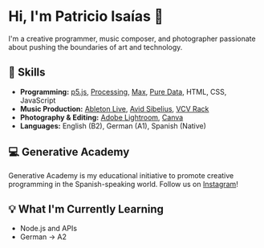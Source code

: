 # Hi, I'm Patricio Isaías 👋

I'm a creative programmer, music composer, and photographer passionate about pushing the boundaries of art and technology. 

## 🚀 Skills 

- **Programming:** [p5.js](https://p5js.org/), [Processing](https://processing.org/), [Max](https://cycling74.com/products/max), [Pure Data](https://puredata.info/), HTML, CSS, JavaScript
- **Music Production:** [Ableton Live](https://www.ableton.com/), [Avid Sibelius](https://vcvrack.com/), [VCV Rack](https://vcvrack.com/)
- **Photography & Editing:** [Adobe Lightroom](https://www.adobe.com/products/photoshop-lightroom.html), [Canva](https://www.canva.com/)
- **Languages:** English (B2), German (A1), Spanish (Native)

## 💻 Generative Academy

Generative Academy is my educational initiative to promote creative programming in the Spanish-speaking world. 
Follow us on [Instagram](https://www.instagram.com/generative.academy/)!

## 💡 What I'm Currently Learning 

- Node.js and APIs
- German -> A2
